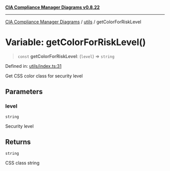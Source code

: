 [**CIA Compliance Manager Diagrams v0.8.22**](../../README.md)

***

[CIA Compliance Manager Diagrams](../../modules.md) / [utils](../README.md) / getColorForRiskLevel

# Variable: getColorForRiskLevel()

> `const` **getColorForRiskLevel**: (`level`) => `string`

Defined in: [utils/index.ts:31](https://github.com/Hack23/cia-compliance-manager/blob/5eebba14bef5523072dd8c486c1cd0c7c18766fc/src/utils/index.ts#L31)

Get CSS color class for security level

## Parameters

### level

`string`

Security level

## Returns

`string`

CSS class string
